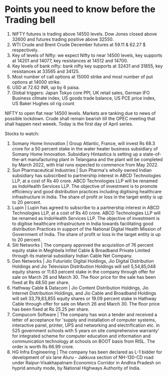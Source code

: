 # Points you need to know before the Trading bell
1. NIFTY futures is trading above 14550 levels. Dow Jones closed above 32600 and futures trading positive above 32550.
2. WTI Crude and Brent Crude December futures at 59.11 & 62.27 $ respectively. 
3. Key of levels of Nifty: we expect Nifty to near 14500 levels, key supports at 14201 and 14077, key resistances at 14512 and 14700.
4. Key levels of bank nifty: bank nifty key supports at 32431 and 31855, key resistances at 33565 and 34125.
5. Most number of call options at 15000 strike and most number of put options at 14000 strike.
6. USD at 72.62 INR, up by 6 paisa.
7. Global triggers: Japan Tokyo core PPI, UK retail sales, German IFO Business climate index, US goods trade balance, US PCE price index, US Baker Hughes oil rig count

NIFTY to open flat near 14500 levels. Markets are tanking due to news of possible lockdown. Crude shall remain bearish till the OPEC meeting that shall happen next weeek. Today is the first day of April series.

Stocks to watch:
1. Somany Home Innovation | Group Atlantic, France, will invest Rs 68.3 crore for a 50 percent stake in the water heater business subsidiary of Somany Home Innovation. Subsidiary Hintastica is setting up a state-of-the-art manufacturing plant in Telangana and the plant will be completed by March 2022, with trial runs expected to commence from May 2022. 
2. Sun Pharmaceutical Industries | Sun Pharma's wholly owned Indian subsidiary has subscribed to partnership interest in ABCD Technologies LLP, at a cost of Rs 40 crore. ABCD Technologies LLP will be renamed as IndoHealth Services LLP. The objective of investment is to promote efficiency and good distribution practices including digitising healthcare infrastructure in India. The share of profit or loss in the target entity is up to 20 percent.
3. Lupin | Lupin has agreed to subscribe to a partnership interest in ABCD Technologies LLP, at a cost of Rs 40 crore. ABCD Technologies LLP will be renamed as IndoHealth Services LLP. The objective of investment is to digitise healthcare infrastructure in India towards facilitating good distribution Practices in support of the National Digital Health Mission of Government of India. The share of profit or loss in the target entity is up to 20 percent. 
4. Siti Networks | The company approved the acquisition of 76 percent equity stake in Meghbela Infitel Cable & Broadband Private Limited through its material subsidiary Indian Cable Net Company. 
5. Den Networks | Jio Futuristic Digital Holdings, Jio Digital Distribution Holdings and Jio Television Distribution Holdings will sell 5,54,85,048 equity shares or 11.63 percent stake in the company through offer for sale on March 26 and March 30. The floor price for the sale has been fixed at Rs 48.50 per share.
6. Hathway Cable & Datacom | Jio Content Distribution Holdings, Jio Internet Distribution Holdings, and Jio Cable and Broadband Holdings will sell 33,79,83,855 equity shares or 19.09 percent stake in Hathway Cable through offer for sale on March 26 and March 30. The floor price has been fixed at Rs 25.25 per share. 
7. Compucom Software | The company has won a tender and received a letter of acceptance for 'supply and installation of computer systems, interactive panel, printer, UPS and networking and electrification etc. in 525 government schools with 5 years on site comprehensive warranty' for integrated scheme for computer education and information and communication technology at schools on BOOT basis from RISL. The order is worth Rs 66.99 crore.
8. HG Infra Engineering | The company has been declared as L-1 bidder for development of six lane Aluru - Jakkuva section of NH-130-CD road under Raipur-Visakhapatnam Economics Corridor in Andhra Pradesh on hyprid annuity mode, by National Highways Authority of India.
